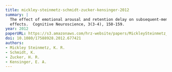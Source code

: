 ```yaml
---
title: mickley-steinmetz-schmidt-zucker-kensinger-2012
summary: |
  The effect of emotional arousal and retention delay on subsequent-memory
  effects.  Cognitive Neuroscience, 3(3-4), 150-159.
year: 2012
paperURL: https://s3.amazonaws.com/hrz-website/papers/MickleySteinmetz_CogNeurosci2012_Final.pdf
doi: 10.1080/17588928.2012.677421
authors:
- Mickley Steinmetz, K. R.
- Schmidt, K.
- Zucker, H. R. 
- Kensinger, E. A.
---
```

